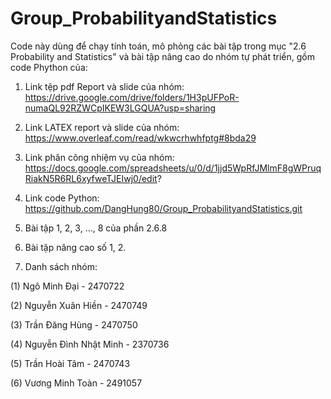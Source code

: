 # Group_ProbabilityandStatistics
Code này dùng để chạy tính toán, mô phỏng các bài tập trong mục "2.6 Probability and Statistics" và bài tập nâng cao do nhóm tự phát triển, gồm code Phython của:

1. Link tệp pdf Report và slide của nhóm: https://drive.google.com/drive/folders/1H3pUFPoR-numaQL92RZWCpIKEW3LGQUA?usp=sharing

2. Link LATEX report và slide của nhóm: https://www.overleaf.com/read/wkwcrhwhfptg#8bda29
 
3. Link phân công nhiệm vụ của nhóm: https://docs.google.com/spreadsheets/u/0/d/1jjd5WpRfJMlmF8gWPruqRiakN5R6RL6xyfweTJEIwj0/edit?

4. Link code Python: https://github.com/DangHung80/Group_ProbabilityandStatistics.git
   
5. Bài tập 1, 2, 3, ..., 8 của phần 2.6.8

6. Bài tập nâng cao số 1, 2.

7. Danh sách nhóm: 

(1) Ngô Minh Đại - 2470722

(2) Nguyễn Xuân Hiền - 2470749

(3) Trần Đăng Hùng - 2470750

(4) Nguyễn Đình Nhật Minh - 2370736

(5) Trần Hoài Tâm - 2470743

(6) Vương Minh Toàn - 2491057

